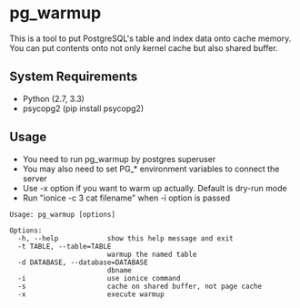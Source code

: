 # pg_warmup
This is a tool to put PostgreSQL's table and index data onto cache memory.
You can put contents onto not only kernel cache but also shared buffer.

## System Requirements
* Python (2.7, 3.3)
* psycopg2 (pip install psycopg2)

## Usage
* You need to run pg_warmup by postgres superuser
* You may also need to set PG_* environment variables to connect the server
* Use -x option if you want to warm up actually. Default is dry-run mode
* Run "ionice -c 3 cat filename" when -i option is passed


```
Usage: pg_warmup [options]

Options:
  -h, --help            show this help message and exit
  -t TABLE, --table=TABLE
                        warmup the named table
  -d DATABASE, --database=DATABASE
                        dbname
  -i                    use ionice command
  -s                    cache on shared buffer, not page cache
  -x                    execute warmup
```
